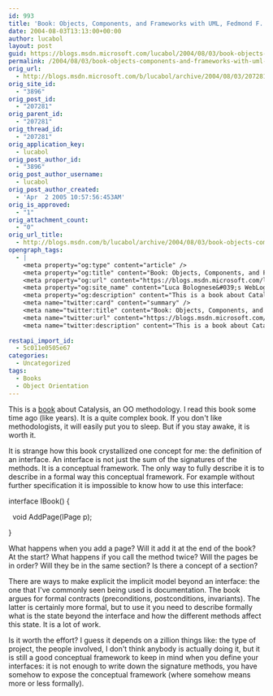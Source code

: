 ```yaml
---
id: 993
title: 'Book: Objects, Components, and Frameworks with UML, Fedmond F. D`Souza'
date: 2004-08-03T13:13:00+00:00
author: lucabol
layout: post
guid: https://blogs.msdn.microsoft.com/lucabol/2004/08/03/book-objects-components-and-frameworks-with-uml-fedmond-f-dsouza/
permalink: /2004/08/03/book-objects-components-and-frameworks-with-uml-fedmond-f-dsouza/
orig_url:
  - http://blogs.msdn.microsoft.com/b/lucabol/archive/2004/08/03/207281.aspx
orig_site_id:
  - "3896"
orig_post_id:
  - "207281"
orig_parent_id:
  - "207281"
orig_thread_id:
  - "207281"
orig_application_key:
  - lucabol
orig_post_author_id:
  - "3896"
orig_post_author_username:
  - lucabol
orig_post_author_created:
  - 'Apr  2 2005 10:57:56:453AM'
orig_is_approved:
  - "1"
orig_attachment_count:
  - "0"
orig_url_title:
  - http://blogs.msdn.com/b/lucabol/archive/2004/08/03/book-objects-components-and-frameworks-with-uml-fedmond-f-dsouza.aspx
opengraph_tags:
  - |
    <meta property="og:type" content="article" />
    <meta property="og:title" content="Book: Objects, Components, and Frameworks with UML, Fedmond F. D`Souza" />
    <meta property="og:url" content="https://blogs.msdn.microsoft.com/lucabol/2004/08/03/book-objects-components-and-frameworks-with-uml-fedmond-f-dsouza/" />
    <meta property="og:site_name" content="Luca Bolognese&#039;s WebLog" />
    <meta property="og:description" content="This is a book about Catalysis, an OO methodology. I read this book some time ago (like years). It is a quite complex book. If you don't like methodologists, it will easily put you to sleep. But if you stay awake, it is worth it. It is strange how this book crystallized one concept for..." />
    <meta name="twitter:card" content="summary" />
    <meta name="twitter:title" content="Book: Objects, Components, and Frameworks with UML, Fedmond F. D`Souza" />
    <meta name="twitter:url" content="https://blogs.msdn.microsoft.com/lucabol/2004/08/03/book-objects-components-and-frameworks-with-uml-fedmond-f-dsouza/" />
    <meta name="twitter:description" content="This is a book about Catalysis, an OO methodology. I read this book some time ago (like years). It is a quite complex book. If you don't like methodologists, it will easily put you to sleep. But if you stay awake, it is worth it. It is strange how this book crystallized one concept for..." />
    
restapi_import_id:
  - 5c011e0505e67
categories:
  - Uncategorized
tags:
  - Books
  - Object Orientation
---
```

This is a [book](http://www.amazon.com/exec/obidos/tg/detail/-/0201310120/qid=1091563751/sr=8-2/ref=sr_8_xs_ap_i2_xgl14/002-4177789-5140026?v=glance&s=books&n=507846) about Catalysis, an OO methodology. I read this book some time ago (like years). It is a quite complex book. If you don't like methodologists, it will easily put you to sleep. But if you stay awake, it is worth it.

It is strange how this book crystallized one concept for me:&nbsp;the definition of an interface. An interface is not just the sum of the signatures of the methods. It is a conceptual framework. The only way to fully describe it is to describe in a formal way this conceptual framework. For example without further specification it is impossible to know how to use this interface:

interface IBook() {

&nbsp; void AddPage(IPage p);

}

What happens when you add a page? Will it add it at the end of the book? At the start? What happens if you call the method twice? Will the pages be in order? Will they be in the same section? Is there a concept of a section?

There are ways to&nbsp;make explicit&nbsp;the implicit model beyond an interface: the one that&nbsp;I've commonly seen being used is documentation.&nbsp;The book argues for&nbsp;formal contracts (preconditions, postconditions, invariants). The latter is certainly more formal, but to use it you need to describe formally what is the state beyond the interface and how the different methods affect this state. It is a lot of work.

Is it worth the effort? I guess it depends on a zillion things like: the type of project, the people involved,&nbsp;I don't think anybody is actually doing it, but it is still a good conceptual framework to keep in mind when you define your interfaces: it is not enough to write down the signature methods, you have somehow to expose the conceptual framework (where somehow means more or less formally).